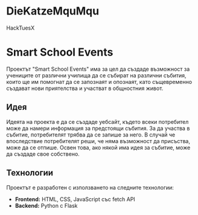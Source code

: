 # DieKatzeMquMqu
HackTuesX
# Smart School Events

Проектът "Smart School Events" има за цел да създаде възможност за учениците от различни училища да се събират на различни събития, които ще им помогнат да се запознаят и опознаят, като същевременно създават нови приятелства и участват в общностния живот.

## Идея

Идеята на проекта е да се създаде уебсайт, където всеки потребител може да намери информация за предстоящи събития. За да участва в събитие, потребителят трябва да се запише за него. В случай че впоследствие потребителят реши, че няма възможност да присъства, може да се отпише. Освен това, ако някой има идея за събитие, може да създаде свое собствено.

## Технологии

Проектът е разработен с използването на следните технологии:
- **Frontend:** HTML, CSS, JavaScript със fetch API
- **Backend:** Python с Flask
